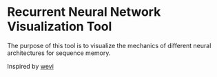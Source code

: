 # Recurrent Neural Network Visualization Tool

The purpose of this tool is to visualize the mechanics of different neural architectures for sequence memory.

Inspired by [wevi](https://github.com/ronxin/wevi)